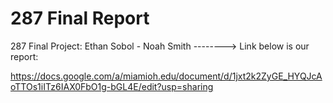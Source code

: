 # 287 Final Report
287 Final Project: Ethan Sobol - Noah Smith --------> Link below is our report: 

https://docs.google.com/a/miamioh.edu/document/d/1jxt2k2ZyGE_HYQJcAoTTOs1iITz6IAX0FbO1g-bGL4E/edit?usp=sharing
